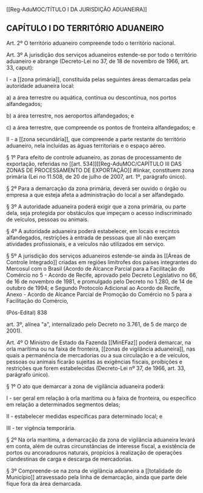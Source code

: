 [[Reg-AduMOC/TÍTULO I DA JURISDIÇÃO ADUANEIRA]]

## CAPÍTULO I DO TERRITÓRIO ADUANEIRO

Art. 2º O território aduaneiro compreende todo o território
nacional.

Art. 3º A jurisdição dos serviços aduaneiros estende-se por
todo o território aduaneiro e abrange (Decreto-Lei no 37, de
18 de novembro de 1966, art. 33, caput):

I - a [[zona primária]], constituída pelas seguintes áreas
demarcadas pela autoridade aduaneira local:

a) a área terrestre ou aquática, contínua ou descontínua, nos
portos alfandegados;

b) a área terrestre, nos aeroportos alfandegados; e

c) a área terrestre, que compreende os pontos de fronteira
alfandegados; e

II - a [[zona secundária]], que compreende a parte restante do
território aduaneiro, nela incluídas as águas territoriais e o
espaço aéreo.

§ 1º Para efeito de controle aduaneiro, as zonas de
processamento de exportação, referidas no [[art. 534]][[Reg-AduMOC/CAPÍTULO III DAS ZONAS DE PROCESSAMENTO DE EXPORTAÇÃO]] #linkar,
constituem zona primária (Lei no 11.508, de 20 de julho de
2007, art. 1º, parágrafo único).

§ 2º Para a demarcação da zona primária, deverá ser ouvido
o órgão ou empresa a que esteja afeta a administração do
local a ser alfandegado.

§ 3º A autoridade aduaneira poderá exigir que a zona
primária, ou parte dela, seja protegida por obstáculos que
impeçam o acesso indiscriminado de veículos, pessoas ou
animais.

§ 4º A autoridade aduaneira poderá estabelecer, em locais e
recintos alfandegados, restrições à entrada de pessoas que
ali não exerçam atividades profissionais, e a veículos não
utilizados em serviço.

§ 5º A jurisdição dos serviços aduaneiros estende-se ainda às
[[Áreas de Controle Integrado]] criadas em regiões limítrofes
dos países integrantes do Mercosul com o Brasil (Acordo de
Alcance Parcial para a Facilitação do Comércio no 5 - Acordo
de Recife, aprovado pelo Decreto Legislativo no 66, de 16 de
novembro de 1981, e promulgado pelo Decreto no 1.280, de
14 de outubro de 1994; e Segundo Protocolo Adicional ao
Acordo de Recife, Anexo - Acordo de Alcance Parcial de
Promoção do Comércio no 5 para a Facilitação do Comércio,

(Pós-Edital)    838

art. 3º, alínea "a", internalizado pelo Decreto no 3.761, de 5
de março de 2001).

Art. 4º O Ministro de Estado da Fazenda [[MinEFaz]] poderá demarcar,
na orla marítima ou na faixa de fronteira, [[zonas de vigilância aduaneira]], nas quais a permanência de mercadorias ou a sua
circulação e a de veículos, pessoas ou animais ficarão sujeitas
às exigências fiscais, proibições e restrições que forem
estabelecidas (Decreto-Lei nº 37, de 1966, art. 33, parágrafo
único).

§ 1º O ato que demarcar a zona de vigilância aduaneira
poderá:

I - ser geral em relação à orla marítima ou à faixa de
fronteira, ou específico em relação a determinados
segmentos delas;

II - estabelecer medidas específicas para determinado local;
e

III - ter vigência temporária.

§ 2º Na orla marítima, a demarcação da zona de vigilância
aduaneira levará em conta, além de outras circunstâncias de
interesse fiscal, a existência de portos ou ancoradouros
naturais, propícios à realização de operações clandestinas de
carga e descarga de mercadorias.

§ 3º Compreende-se na zona de vigilância aduaneira a
[[totalidade do Município]] atravessado pela linha de
demarcação, ainda que parte dele fique fora da área
demarcada.